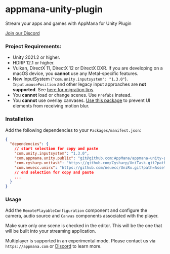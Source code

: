 # appmana-unity-plugin

Stream your apps and games with AppMana for Unity Plugin

[Join our Discord](https://discord.gg/sTSzaHSJWV)

### Project Requirements:

 - Unity 2021.2 or higher.
 - HDRP 12.1 or higher.
 - Vulkan, DirectX 11, DirectX 12 or DirectX DXR. If you are developing on a macOS device, you **cannot** use any Metal-specific features.
 - New InputSystem (`"com.unity.inputsystem": "1.3.0"`). `Input.mousePosition` and other legacy input approaches are **not supported**. See [here for migration tips](https://docs.unity3d.com/Packages/com.unity.inputsystem@1.3/manual/Migration.html).
 - You **cannot** load or change scenes. Use `Prefabs` instead.
 - You **cannot** use overlay canvases. [Use this package](https://github.com/alelievr/HDRP-UI-Camera-Stacking) to prevent UI elements from receiving motion blur.

### Installation

Add the following dependencies to your `Packages/manifest.json`:

```json
{
  "dependencies": {
    // start selection for copy and paste
    "com.unity.inputsystem": "1.3.0",
    "com.appmana.unity.public": "git@github.com:AppMana/appmana-unity-plugin.git",
    "com.cysharp.unitask": "https://github.com/Cysharp/UniTask.git?path=src/UniTask/Assets/Plugins/UniTask",
    "com.neuecc.unirx": "https://github.com/neuecc/UniRx.git?path=Assets/Plugins/UniRx/Scripts",
    // end selection for copy and paste
    ...
  }
}
```

### Usage

Add the `RemotePlayableConfiguration` component and configure the camera, audio source and `Canvas` components associated with the player.

Make sure only one scene is checked in the editor. This will be the one that will be built into your streaming application.

Multiplayer is supported in an experimental mode. Please contact us via `https://appmana.com` or [Discord](https://discord.gg/sTSzaHSJWV) to learn more.